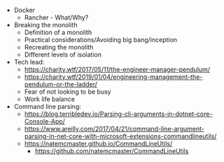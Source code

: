 * Docker
  * Rancher - What/Why?
* Breaking the monolith
  * Definition of a monolith
  * Practical considerations/Avoiding big bang/inception
  * Recreating the monolith
  * Different levels of isolation
* Tech lead:
  * https://charity.wtf/2017/05/11/the-engineer-manager-pendulum/
  * https://charity.wtf/2019/01/04/engineering-management-the-pendulum-or-the-ladder/
  * Fear of not looking to be busy
  * Work life balance
* Command line parsing:
  * https://blog.terribledev.io/Parsing-cli-arguments-in-dotnet-core-Console-App/
  * https://www.areilly.com/2017/04/21/command-line-argument-parsing-in-net-core-with-microsoft-extensions-commandlineutils/
  * https://natemcmaster.github.io/CommandLineUtils/
    * https://github.com/natemcmaster/CommandLineUtils

